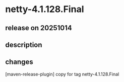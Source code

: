 # netty-4.1.128.Final

## release on 20251014
## description
## changes
[maven-release-plugin] copy for tag netty-4.1.128.Final

